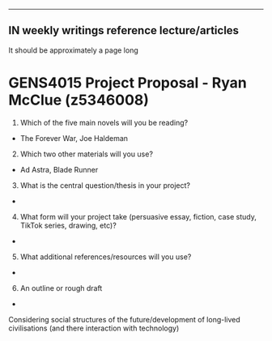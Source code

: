 <!-- SPDX-License-Identifier: zlib-acknowledgement -->

----------------------------------------------
IN weekly writings reference lecture/articles
----------------------------------------------

It should be approximately a page long

# GENS4015 Project Proposal - Ryan McClue (z5346008)
1. Which of the five main novels will you be reading?
- The Forever War, Joe Haldeman
2. Which two other materials will you use?
- Ad Astra, Blade Runner 
3. What is the central question/thesis in your project?
-
4. What form will your project take (persuasive essay, fiction, case study, TikTok series, drawing, etc)?
-
5. What additional references/resources will you use?
-
6. An outline or rough draft
-

Considering social structures of the future/development of long-lived civilisations (and there interaction with technology)
